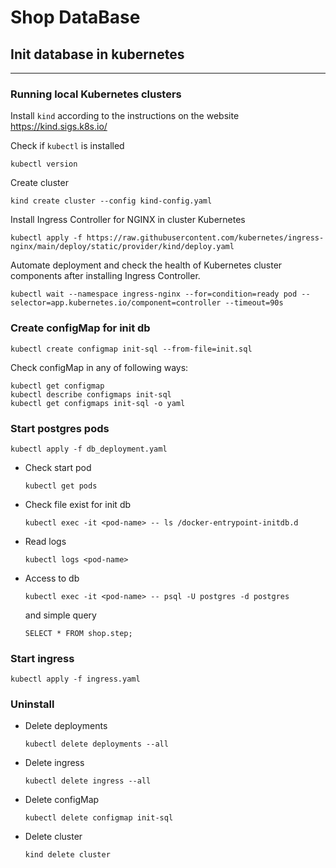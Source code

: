 # Shop DataBase

## Init database in kubernetes

---

### Running local Kubernetes clusters

Install `kind` according to the instructions on the website https://kind.sigs.k8s.io/

Check if `kubectl` is installed

    kubectl version

Create cluster

    kind create cluster --config kind-config.yaml

Install Ingress Controller for NGINX in cluster Kubernetes

    kubectl apply -f https://raw.githubusercontent.com/kubernetes/ingress-nginx/main/deploy/static/provider/kind/deploy.yaml

Automate deployment and check the health of Kubernetes cluster components after installing Ingress Controller.

    kubectl wait --namespace ingress-nginx --for=condition=ready pod --selector=app.kubernetes.io/component=controller --timeout=90s

### Create configMap for init db 

    kubectl create configmap init-sql --from-file=init.sql

Check configMap in any of following ways:

    kubectl get configmap
    kubectl describe configmaps init-sql
    kubectl get configmaps init-sql -o yaml

### Start postgres pods

    kubectl apply -f db_deployment.yaml

- Check start pod
  ```
  kubectl get pods
  ```
- Check file exist for init db
  ```
  kubectl exec -it <pod-name> -- ls /docker-entrypoint-initdb.d
  ```
- Read logs
  ```
  kubectl logs <pod-name>
  ```
- Access to db
  ```
  kubectl exec -it <pod-name> -- psql -U postgres -d postgres
  ```
  and simple query
  ```
  SELECT * FROM shop.step;
  ```

### Start ingress

    kubectl apply -f ingress.yaml

### Uninstall

- Delete deployments
  ```
  kubectl delete deployments --all
  ```
- Delete ingress
  ```
  kubectl delete ingress --all
  ```
- Delete configMap
  ```
  kubectl delete configmap init-sql
  ```
- Delete cluster
  ```
  kind delete cluster
  ```
